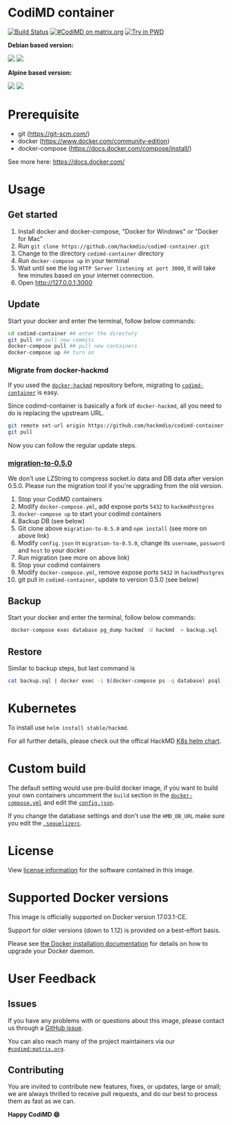CodiMD container
===

[![Build Status](https://travis-ci.org/hackmdio/codimd-container.svg?branch=master)](https://travis-ci.org/hackmdio/codimd-container)
[![#CodiMD on matrix.org](https://img.shields.io/badge/Matrix.org-%23CodiMD@matrix.org-green.svg)](https://riot.im/app/#/room/#codimd:matrix.org)
[![Try in PWD](https://cdn.rawgit.com/play-with-docker/stacks/cff22438/assets/images/button.png)](http://play-with-docker.com?stack=https://github.com/hackmdio/codimd-container/raw/master/docker-compose.yml&stack_name=hackmd)

**Debian based version:**

[![](https://images.microbadger.com/badges/version/hackmdio/hackmd:latest.svg)](https://microbadger.com/images/hackmdio/hackmd "Get your own version badge on microbadger.com") [![](https://images.microbadger.com/badges/image/hackmdio/hackmd:latest.svg)](https://microbadger.com/images/hackmdio/hackmd "Get your own image badge on microbadger.com")


**Alpine based version:**

[![](https://images.microbadger.com/badges/version/hackmdio/hackmd:alpine.svg)](https://microbadger.com/images/hackmdio/hackmd:alpine "Get your own version badge on microbadger.com") [![](https://images.microbadger.com/badges/image/hackmdio/hackmd:alpine.svg)](https://microbadger.com/images/hackmdio/hackmd:alpine "Get your own image badge on microbadger.com")


# Prerequisite
* git (https://git-scm.com/)
* docker (https://www.docker.com/community-edition)
* docker-compose (https://docs.docker.com/compose/install/)

See more here: https://docs.docker.com/


# Usage

## Get started

1. Install docker and docker-compose, "Docker for Windows" or "Docker for Mac"
2. Run `git clone https://github.com/hackmdio/codimd-container.git`
3. Change to the directory `codimd-container` directory
4. Run `docker-compose up` in your terminal
5. Wait until see the log `HTTP Server listening at port 3000`, it will take few minutes based on your internet connection.
6. Open http://127.0.0.1:3000


## Update

Start your docker and enter the terminal, follow below commands:

```bash
cd codimd-container ## enter the directory
git pull ## pull new commits
docker-compose pull ## pull new containers
docker-compose up ## turn on
```

### Migrate from docker-hackmd

If you used the [`docker-hackmd`](https://github.com/hackmdio/docker-hackmd) repository before, migrating to [`codimd-container`](https://github.com/hackmdio/codimd-container) is easy.

Since codimd-container is basically a fork of `docker-hackmd`, all you need to do is replacing the upstream URL.

```bash
git remote set-url origin https://github.com/hackmdio/codimd-container.git
git pull
```

Now you can follow the regular update steps.

### [migration-to-0.5.0](https://github.com/hackmdio/migration-to-0.5.0)


We don't use LZString to compress socket.io data and DB data after version 0.5.0.
Please run the migration tool if you're upgrading from the old version.

1. Stop your CodiMD containers
2. Modify `docker-compose.yml`, add expose ports `5432` to `hackmdPostgres`
3. `docker-compose up` to start your codimd containers
4. Backup DB (see below)
5. Git clone above `migration-to-0.5.0` and `npm install` (see more on above link)
6. Modify `config.json` in `migration-to-0.5.0`, change its `username`, `password` and `host` to your docker
7. Run migration (see more on above link)
8. Stop your codimd containers
9. Modify `docker-compose.yml`, remove expose ports `5432` in `hackmdPostgres`
10. git pull in `codimd-container`, update to version 0.5.0 (see below)



## Backup

Start your docker and enter the terminal, follow below commands:

```bash
 docker-compose exec database pg_dump hackmd -U hackmd  > backup.sql
```


## Restore

Similar to backup steps, but last command is
```bash
cat backup.sql | docker exec -i $(docker-compose ps -q database) psql -U hackmd
```

# Kubernetes

To install use `helm install stable/hackmd`.

For all further details, please check out the offical HackMD  [K8s helm chart](https://github.com/kubernetes/charts/tree/master/stable/hackmd).

# Custom build

The default setting would use pre-build docker image, if you want to build your own containers
uncomment the `build` section in the [`docker-compose.yml`](https://github.com/hackmdio/codimd-container/blob/master/docker-compose.yml) and edit the [`config.json`](https://github.com/hackmdio/codimd-container/blob/master/resources/config.json).

If you change the database settings and don't use the `HMD_DB_URL` make sure you edit the [`.sequelizerc`](https://github.com/hackmdio/codimd-container/blob/master/resources/.sequelizerc).


# License

View [license information](https://github.com/hackmdio/codimd) for the software contained in this image.


# Supported Docker versions

This image is officially supported on Docker version 17.03.1-CE.

Support for older versions (down to 1.12) is provided on a best-effort basis.

Please see [the Docker installation documentation](https://docs.docker.com/installation/) for details on how to upgrade your Docker daemon.


# User Feedback

## Issues

If you have any problems with or questions about this image, please contact us through a [GitHub issue](https://github.com/hackmdio/codimd-container/issues).

You can also reach many of the project maintainers via our [`#codimd:matrix.org`](https://matrix.to/#/#codimd:matrix.org).


## Contributing

You are invited to contribute new features, fixes, or updates, large or small; we are always thrilled to receive pull requests, and do our best to process them as fast as we can.


**Happy CodiMD :smile:**
